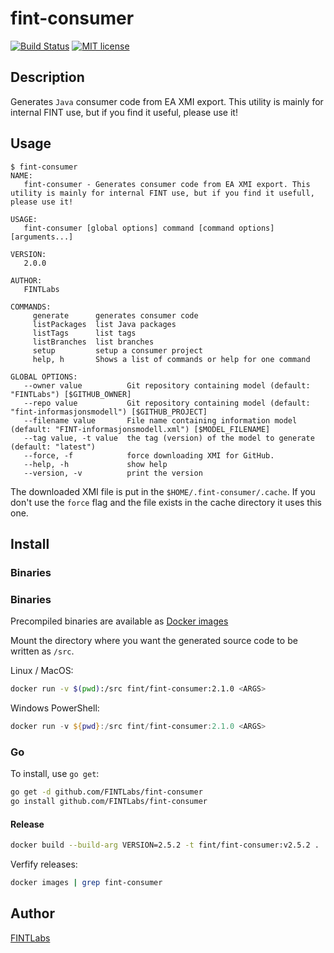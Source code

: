 # fint-consumer

[![Build Status](https://jenkins.fintlabs.no/buildStatus/icon?job=FINTLabs/fint-consumer/master)](https://jenkins.fintlabs.no/job/FINTLabs/fint-consumer/master)
[![MIT license](http://img.shields.io/badge/license-MIT-brightgreen.svg)](http://opensource.org/licenses/MIT)

## Description
Generates `Java` consumer code from EA XMI export. This utility is mainly for internal FINT use, but if you find it useful, please use it!

## Usage

```
$ fint-consumer
NAME:
   fint-consumer - Generates consumer code from EA XMI export. This utility is mainly for internal FINT use, but if you find it usefull, please use it!

USAGE:
   fint-consumer [global options] command [command options] [arguments...]

VERSION:
   2.0.0

AUTHOR:
   FINTLabs

COMMANDS:
     generate      generates consumer code
     listPackages  list Java packages
     listTags      list tags
     listBranches  list branches
     setup         setup a consumer project
     help, h       Shows a list of commands or help for one command

GLOBAL OPTIONS:
   --owner value          Git repository containing model (default: "FINTLabs") [$GITHUB_OWNER]
   --repo value           Git repository containing model (default: "fint-informasjonsmodell") [$GITHUB_PROJECT]
   --filename value       File name containing information model (default: "FINT-informasjonsmodell.xml") [$MODEL_FILENAME]
   --tag value, -t value  the tag (version) of the model to generate (default: "latest")
   --force, -f            force downloading XMI for GitHub.
   --help, -h             show help
   --version, -v          print the version
```

The downloaded XMI file is put in the `$HOME/.fint-consumer/.cache`. If you don't use the 
`force` flag and the file exists in the cache directory it uses this one. 

## Install

### Binaries

### Binaries

Precompiled binaries are available as [Docker images](https://cloud.docker.com/u/fint/repository/docker/fint/fint-consumer)

Mount the directory where you want the generated source code to be written as `/src`.

Linux / MacOS:
```bash
docker run -v $(pwd):/src fint/fint-consumer:2.1.0 <ARGS>
```

Windows PowerShell:
```ps1
docker run -v ${pwd}:/src fint/fint-consumer:2.1.0 <ARGS>
```

### Go

To install, use `go get`:

```bash
go get -d github.com/FINTLabs/fint-consumer
go install github.com/FINTLabs/fint-consumer
```

#### Release 

```bash
docker build --build-arg VERSION=2.5.2 -t fint/fint-consumer:v2.5.2 .
```

Verfify releases:
```bash
docker images | grep fint-consumer
```


## Author

[FINTLabs](https://fintlabs.github.io)
